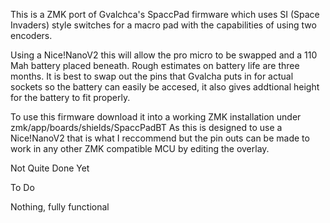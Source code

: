 This is a ZMK port of Gvalchca's SpaccPad firmware which uses SI (Space Invaders) style switches for a macro pad with the capabilities of using two encoders.

Using a Nice!NanoV2 this will allow the pro micro to be swapped and a 110 Mah battery placed beneath. Rough estimates on battery life are three months. It is best to swap out the pins that Gvalcha puts in for actual sockets so the battery can easily be accesed, it also gives addtional height for the battery to fit properly.

To use this firmware download it into a working ZMK installation under zmk/app/boards/shields/SpaccPadBT
As this is designed to use a Nice!NanoV2 that is what I reccommend but the pin outs can be made to work in any other ZMK compatible MCU by editing the overlay.

Not Quite Done Yet

To Do

Nothing, fully functional
